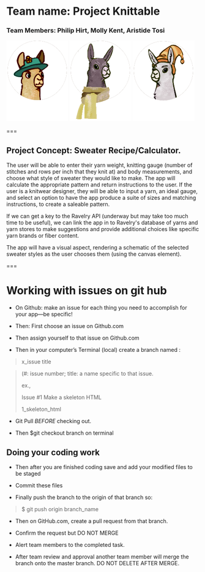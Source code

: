 # Team name: Project Knittable

### Team Members: Philip Hirt, Molly Kent, Aristide Tosi
![Alt text](public/images/molly.png) ![Alt text](public/images/aristide.png) ![Alt text](public/images/phil.png)

===

## Project Concept: Sweater Recipe/Calculator.

The user will be able to enter their yarn weight, knitting gauge (number of stitches and rows per inch that they knit at) and body measurements, and choose what style of sweater they would like to make.  The app will calculate the appropriate pattern and return instructions to the user.  If the user is a knitwear designer, they will be able to input a yarn, an ideal gauge, and select an option to have the app produce a suite of sizes and matching instructions, to create a saleable pattern.

If we can get a key to the Ravelry API (underway but may take too much time to be useful), we can link the app in to Ravelry's database of yarns and yarn stores to make suggestions and provide additional choices like specific yarn brands or fiber content.

The app will have a visual aspect, rendering a schematic of the selected sweater styles as the user chooses them (using the canvas element).

===
# Working with issues on git hub

+ On Github: make an issue for each thing you need to accomplish for your app—be specific!

+ Then: First choose an issue on Github.com

+ Then assign yourself to that issue on Github.com

+ Then in your computer’s Terminal (local) create a branch named :
>
> x_issue title

> (#: issue number; title: a name specific to that
> issue.
>
> ex.,
>
> Issue #1 Make a skeleton HTML
>
> 1_skeleton_html

+ Git Pull _BEFORE_ checking out.

+ Then $git checkout branch on terminal


## Doing your coding work

+ Then after you are finished coding save and add your modified files to be staged

+ Commit these files

+ Finally push the branch to the origin of that branch so:
>
> $ git push origin branch_name
>
+ Then on GitHub.com, create a pull request from that branch.

+ Confirm the request but DO NOT MERGE

+ Alert team members to the completed task.

+ After team review and approval another team member will merge the branch onto the master branch.  DO NOT DELETE AFTER MERGE.
